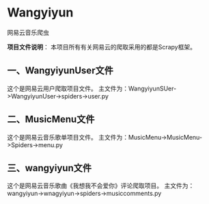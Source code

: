 # Wangyiyun
网易云音乐爬虫

**项目文件说明**：
本项目所有有关网易云的爬取采用的都是Scrapy框架。
## 一、WangyiyunUser文件
这个是网易云用户爬取项目文件。
主文件为：WangyiyunSUer->WangyiyunUser->spiders->user.py
## 二、MusicMenu文件
这个是网易云音乐歌单项目文件。
主文件为：MusicMenu->MusicMenu->Spiders->menu.py
## 三、wangyiyun文件
这个是网易云音乐歌曲《我想我不会爱你》评论爬取项目。
主文件为：wangyiyun->wnagyiyun->spiders->musiccomments.py




